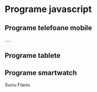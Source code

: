 # Programe javascript
## Programe telefoane mobile
.....
## Programe tablete
## Programe smartwatch


Suciu Flaviu
